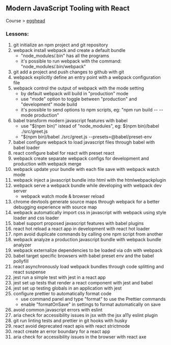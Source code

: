 ## Modern JavaScript Tooling with React

Course > [egghead](https://egghead.io/courses/modern-javascript-tooling-with-react)

### Lessons:

1.  git initialize an npm project and git repository
2.  webpack install webpack and create a default bundle
    - "node_modules/.bin" has all the programs
    - it's possible to run webpack with the command: "node_modules/.bin/webpack"
3.  git add a project and push changes to github with git
4.  webpack explicitly define an entry point with a webpack configuration file
5.  webpack control the output of webpack with the mode setting
    - by default webpack will build in "production" mode
    - use "mode" option to toggle between "production" and "development" mode build
    - it's possible to send options to npm scripts, eg: "npm run build -- --mode production"
6.  babel transform modern javascript features with babel
    - use "$(npm bin)" istead of "node_modules", eg: $(npm bin)/babel ./src/greet.js
    - "\$(npm bin)/babel ./src/greet.js --presets=@babel/preset-env
7.  babel configure webpack to load javascript files through babel with babel loader
8.  react configure babel for react with preset react
9.  webpack create separate webpack configs for development and production with webpack merge
10. webpack update your bundle with each file save with webpack watch mode
11. webpack inject a javascript bundle into html with the htmlwebpackplugin
12. webpack serve a webpack bundle while developing with webpack dev server
    - webpack watch mode & browser reload
13. chrome devtools generate source maps through webpack for a better debugging experience with source map
14. webpack automatically import css in javascript with webpack using style loader and css loader
15. babel support proposed javascript features with babel plugins
16. react hot reload a react app in development with react hot loader
17. npm avoid duplicate commands by calling one npm script from another
18. webpack analyze a production javascript bundle with webpack bundle analyzer
19. webpack externalize dependencies to be loaded via cdn with webpack
20. babel target specific browsers with babel preset env and the babel pollyfill
21. react asynchronously load webpack bundles through code splitting and react suspense
22. jest run a simple test with jest in a react app
23. jest set up tests that render a react component with jest and babel
24. jest set up testing globals in an application with jest
25. configure prettier to automatically format code
    - use command panel and type "format" to use the Prettier commands
    - enable "formatOnSave" in settings to format automatically on save
26. avoid common javascript errors with eslint
27. aria check for accessibility issues in jsx with the jsx a11y eslint plugin
28. git run linting tests and prettier in git hooks with husky
29. react avoid deprecated react apis with react strictmode
30. react create an error boundary for a react app
31. aria check for accessibility issues in the browser with react axe
